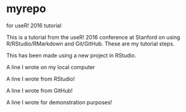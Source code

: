 # myrepo
for useR! 2016 tutorial

This is a tutorial from the useR! 2016 conference at Stanford on using R/RStudio/RMarkdown and Git/GitHub. These are my tutorial steps. 

This has been made using a new project in RStudio.

A line I wrote on my local computer

A line I wrote from RStudio!

A line I wrote from GitHub!

A line I wrote for demonstration purposes!

